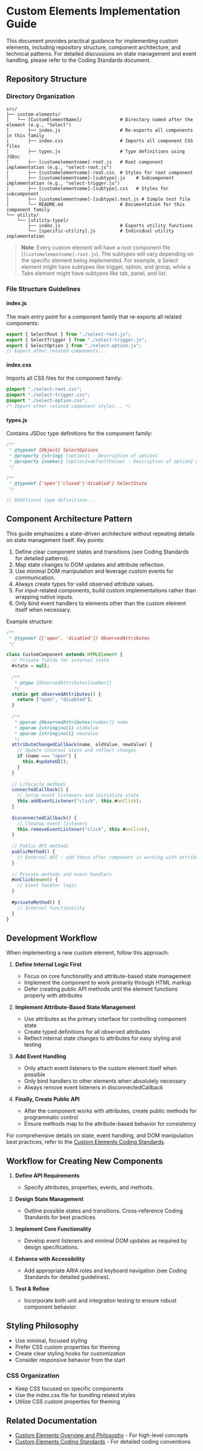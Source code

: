 # Custom Elements Implementation Guide

This document provides practical guidance for implementing custom elements, including repository structure, component architecture, and technical patterns. For detailed discussions on state management and event handling, please refer to the Coding Standards document.

## Repository Structure

### Directory Organization

```
src/
├── custom-elements/
│   └── [CustomElementName]/              # Directory named after the element (e.g., "Select")
│       ├── index.js                      # Re-exports all components in this family
│       ├── index.css                     # Imports all component CSS files
│       ├── types.js                      # Type definitions using JSDoc
│       ├── [customelementname]-root.js   # Root component implementation (e.g., "select-root.js")
│       ├── [customelementname]-root.css  # Styles for root component
│       ├── [customelementname]-[subtype].js    # Subcomponent implementation (e.g., "select-trigger.js")
│       ├── [customelementname]-[subtype].css   # Styles for subcomponent
│       ├── [customelementname]-[subtype].test.js # Simple test file
│       └── README.md                     # Documentation for this component family
└── utility/
    └── [utility-type]/
        ├── index.js                      # Exports utility functions
        └── [specific-utility].js         # Individual utility implementation
```

> **Note**: Every custom element will have a root component file (`[customelementname]-root.js`). The subtypes will vary depending on the specific element being implemented. For example, a Select element might have subtypes like trigger, option, and group, while a Tabs element might have subtypes like tab, panel, and list.

### File Structure Guidelines

#### index.js

The main entry point for a component family that re-exports all related components:

```javascript
export { SelectRoot } from "./select-root.js";
export { SelectTrigger } from "./select-trigger.js";
export { SelectOption } from "./select-option.js";
// Export other related components...
```

#### index.css

Imports all CSS files for the component family:

```css
@import "./select-root.css";
@import "./select-trigger.css";
@import "./select-option.css";
/* Import other related component styles... */
```

#### types.js

Contains JSDoc type definitions for the component family:

```javascript
/**
 * @typedef {Object} SelectOptions
 * @property {string} [option1] - Description of option1
 * @property {number} [option2=defaultValue] - Description of option2 with default
 */

/**
 * @typedef {'open'|'closed'|'disabled'} SelectState
 */

// Additional type definitions...
```

## Component Architecture Pattern

This guide emphasizes a state-driven architecture without repeating details on state management itself. Key points:

1. Define clear component states and transitions (see Coding Standards for detailed patterns).
2. Map state changes to DOM updates and attribute reflection.
3. Use minimal DOM manipulation and leverage custom events for communication.
4. Always create types for valid observed attribute values.
5. For input-related components, build custom implementations rather than wrapping native inputs.
6. Only bind event handlers to elements other than the custom element itself when necessary.

Example structure:

```javascript
/**
 * @typedef {['open', 'disabled']} ObservedAttributes
 */

class CustomComponent extends HTMLElement {
  // Private fields for internal state
  #state = null;
  
  /**
   * @type {ObservedAttributes[number]}
   */
  static get observedAttributes() {
    return ["open", "disabled"];
  }
  
  /**
   * @param {ObservedAttributes[number]} name
   * @param {string|null} oldValue
   * @param {string|null} newValue
   */
  attributeChangedCallback(name, oldValue, newValue) {
    // Update internal state and reflect changes
    if (name === "open") {
      this.#updateUI();
    }
  }
  
  // Lifecycle methods
  connectedCallback() {
    // Setup event listeners and initialize state
    this.addEventListener("click", this.#onClick);
  }
  
  disconnectedCallback() {
    // Cleanup event listeners
    this.removeEventListener("click", this.#onClick);
  }
  
  // Public API methods
  publicMethod() {
    // External API - add these after component is working with attributes
  }
  
  // Private methods and event handlers
  #onClick(event) {
    // Event handler logic
  }
  
  #privateMethod() {
    // Internal functionality
  }
}
```

## Development Workflow

When implementing a new custom element, follow this approach:

1. **Define Internal Logic First**
   - Focus on core functionality and attribute-based state management
   - Implement the component to work primarily through HTML markup
   - Defer creating public API methods until the element functions properly with attributes

2. **Implement Attribute-Based State Management**
   - Use attributes as the primary interface for controlling component state
   - Create typed definitions for all observed attributes
   - Reflect internal state changes to attributes for easy styling and testing

3. **Add Event Handling**
   - Only attach event listeners to the custom element itself when possible
   - Only bind handlers to other elements when absolutely necessary
   - Always remove event listeners in disconnectedCallback

4. **Finally, Create Public API**
   - After the component works with attributes, create public methods for programmatic control
   - Ensure methods map to the attribute-based behavior for consistency

For comprehensive details on state, event handling, and DOM manipulation best practices, refer to the [Custom Elements Coding Standards](3-custom-elements-coding-standards.md).

## Workflow for Creating New Components

1. **Define API Requirements**
   - Specify attributes, properties, events, and methods.

2. **Design State Management**
   - Outline possible states and transitions. Cross-reference Coding Standards for best practices.

3. **Implement Core Functionality**
   - Develop event listeners and minimal DOM updates as required by design specifications.

4. **Enhance with Accessibility**
   - Add appropriate ARIA roles and keyboard navigation (see Coding Standards for detailed guidelines).

5. **Test & Refine**
   - Incorporate both unit and integration testing to ensure robust component behavior.

## Styling Philosophy

- Use minimal, focused styling
- Prefer CSS custom properties for theming
- Create clear styling hooks for customization
- Consider responsive behavior from the start

### CSS Organization

- Keep CSS focused on specific components
- Use the index.css file for bundling related styles
- Utilize CSS custom properties for theming

## Related Documentation

- [Custom Elements Overview and Philosophy](1-custom-elements-overview.md) - For high-level concepts
- [Custom Elements Coding Standards](3-custom-elements-coding-standards.md) - For detailed coding conventions 